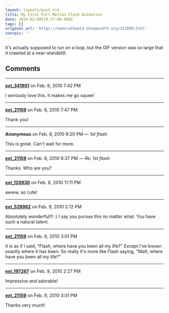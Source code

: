 ```yaml
---
layout: layouts/post.njk
title: My First Full Motion Flash Animation
date: 2010-02-08T19:37:00.000Z
tags: []
original_url: 'https://nemorathwald.dreamwidth.org/312099.html'
userpic: ''
---
```

It's actually supposed to run on a loop, but the GIF version was so large that it crawled at a near-standstill.

## Comments

---

**[ext_341901](https://www.dreamwidth.org/users/ext_341901)** on Feb. 8, 2010 7:42 PM

I seriously love this. It makes me go squee!

---

**[ext_21159](https://www.dreamwidth.org/users/ext_21159)** on Feb. 8, 2010 7:47 PM

Thank you!

---

**Anonymous** on Feb. 8, 2010 9:20 PM — *1st flash*

This is great. Can't wait for more.

---

**[ext_21159](https://www.dreamwidth.org/users/ext_21159)** on Feb. 8, 2010 9:37 PM — *Re: 1st flash*

Thanks. Who are you?

---

**[ext_120930](https://www.dreamwidth.org/users/ext_120930)** on Feb. 8, 2010 11:11 PM

awww, so cute!

---

**[ext_528962](https://www.dreamwidth.org/users/ext_528962)** on Feb. 9, 2010 2:12 PM

Absolutely wonderful!!! :) I say you pursue this no matter what. You have such a natural talent.

---

**[ext_21159](https://www.dreamwidth.org/users/ext_21159)** on Feb. 9, 2010 3:01 PM

It is as if I said, "Flash, where have you been all my life?" Except I've known exactly where it has been. So really it's more like Flash saying, "Matt, where have you been all my life?"

---

**[ext_197267](https://www.dreamwidth.org/users/ext_197267)** on Feb. 9, 2010 2:27 PM

Impressive _and_ adorable!

---

**[ext_21159](https://www.dreamwidth.org/users/ext_21159)** on Feb. 9, 2010 3:01 PM

Thanks very much!
